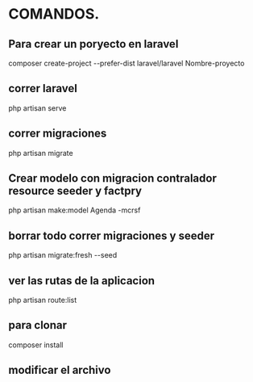 # COMANDOS.


## Para crear un poryecto en laravel
composer create-project --prefer-dist laravel/laravel Nombre-proyecto

## correr laravel
php artisan serve
## correr migraciones
php artisan migrate

## Crear modelo con migracion contralador resource seeder y factpry
php artisan make:model Agenda -mcrsf

## borrar todo correr migraciones y seeder
php artisan migrate:fresh --seed

## ver las rutas de la aplicacion
php artisan route:list 


## para clonar
composer install
## modificar el archivo